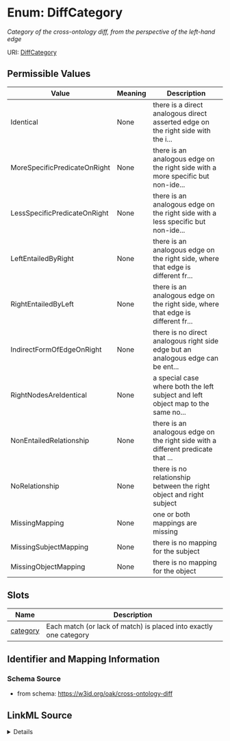 # Enum: DiffCategory


_Category of the cross-ontology diff, from the perspective of the left-hand edge_


URI: [DiffCategory](DiffCategory)

## Permissible Values

| Value | Meaning | Description |
| --- | --- | --- |
| Identical | None | there is a direct analogous direct asserted edge on the right side with the i... |
| MoreSpecificPredicateOnRight | None | there is an analogous edge on the right side with a more specific but non-ide... |
| LessSpecificPredicateOnRight | None | there is an analogous edge on the right side with a less specific but non-ide... |
| LeftEntailedByRight | None | there is an analogous edge on the right side, where that edge is different fr... |
| RightEntailedByLeft | None | there is an analogous edge on the right side, where that edge is different fr... |
| IndirectFormOfEdgeOnRight | None | there is no direct analogous right side edge but an analogous edge can be ent... |
| RightNodesAreIdentical | None | a special case where both the left subject and left object map to the same no... |
| NonEntailedRelationship | None | there is an analogous edge on the right side with a different predicate that ... |
| NoRelationship | None | there is no relationship between the right object and right subject |
| MissingMapping | None | one or both mappings are missing |
| MissingSubjectMapping | None | there is no mapping for the subject |
| MissingObjectMapping | None | there is no mapping for the object |




## Slots

| Name | Description |
| ---  | --- |
| [category](category.md) | Each match (or lack of match) is placed into exactly one category |






## Identifier and Mapping Information







### Schema Source


* from schema: https://w3id.org/oak/cross-ontology-diff




## LinkML Source

<details>
```yaml
name: DiffCategory
description: Category of the cross-ontology diff, from the perspective of the left-hand
  edge
from_schema: https://w3id.org/oak/cross-ontology-diff
rank: 1000
permissible_values:
  Identical:
    text: Identical
    description: there is a direct analogous direct asserted edge on the right side
      with the identical predicate
    rank: 1
  MoreSpecificPredicateOnRight:
    text: MoreSpecificPredicateOnRight
    description: there is an analogous edge on the right side with a more specific
      but non-identical predicate
    is_a: LeftEntailedByRight
    rank: 2
  LessSpecificPredicateOnRight:
    text: LessSpecificPredicateOnRight
    description: there is an analogous edge on the right side with a less specific
      but non-identical predicate
    is_a: RightEntailedByLeft
    rank: 2
  LeftEntailedByRight:
    text: LeftEntailedByRight
    description: there is an analogous edge on the right side, where that edge is
      different from but entailed by the one on the right
    rank: 3
  RightEntailedByLeft:
    text: RightEntailedByLeft
    description: there is an analogous edge on the right side, where that edge is
      different from but entails the one on the right
    rank: 3
  IndirectFormOfEdgeOnRight:
    text: IndirectFormOfEdgeOnRight
    description: there is no direct analogous right side edge but an analogous edge
      can be entailed
    is_a: LeftEntailedByRight
    rank: 3
  RightNodesAreIdentical:
    text: RightNodesAreIdentical
    description: a special case where both the left subject and left object map to
      the same node on the right
    rank: 5
  NonEntailedRelationship:
    text: NonEntailedRelationship
    description: there is an analogous edge on the right side with a different predicate
      that is neither more specific nor less specific
    rank: 10
  NoRelationship:
    text: NoRelationship
    description: there is no relationship between the right object and right subject
    rank: 20
  MissingMapping:
    text: MissingMapping
    description: one or both mappings are missing
    rank: 99
  MissingSubjectMapping:
    text: MissingSubjectMapping
    description: there is no mapping for the subject
    is_a: MissingMapping
    rank: 99
  MissingObjectMapping:
    text: MissingObjectMapping
    description: there is no mapping for the object
    is_a: MissingMapping
    rank: 99

```
</details>
